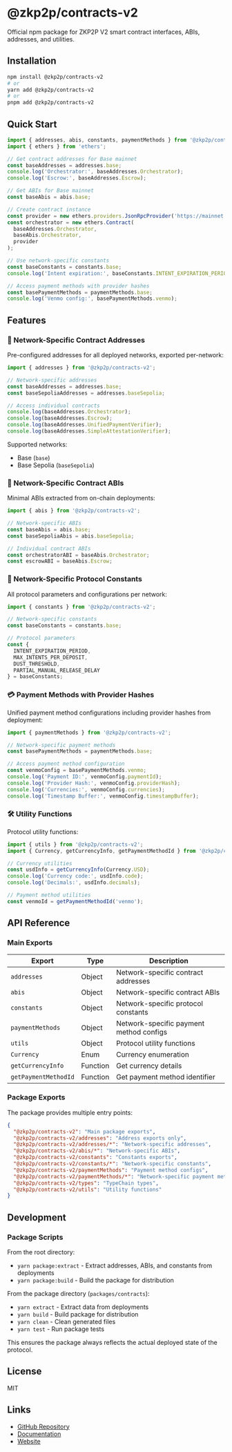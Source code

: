 # @zkp2p/contracts-v2

Official npm package for ZKP2P V2 smart contract interfaces, ABIs, addresses, and utilities.

## Installation

```bash
npm install @zkp2p/contracts-v2
# or
yarn add @zkp2p/contracts-v2
# or
pnpm add @zkp2p/contracts-v2
```

## Quick Start

```typescript
import { addresses, abis, constants, paymentMethods } from '@zkp2p/contracts-v2';
import { ethers } from 'ethers';

// Get contract addresses for Base mainnet
const baseAddresses = addresses.base;
console.log('Orchestrator:', baseAddresses.Orchestrator);
console.log('Escrow:', baseAddresses.Escrow);

// Get ABIs for Base mainnet
const baseAbis = abis.base;

// Create contract instance
const provider = new ethers.providers.JsonRpcProvider('https://mainnet.base.org');
const orchestrator = new ethers.Contract(
  baseAddresses.Orchestrator,
  baseAbis.Orchestrator,
  provider
);

// Use network-specific constants
const baseConstants = constants.base;
console.log('Intent expiration:', baseConstants.INTENT_EXPIRATION_PERIOD);

// Access payment methods with provider hashes
const basePaymentMethods = paymentMethods.base;
console.log('Venmo config:', basePaymentMethods.venmo);
```

## Features

### 📍 Network-Specific Contract Addresses

Pre-configured addresses for all deployed networks, exported per-network:

```typescript
import { addresses } from '@zkp2p/contracts-v2';

// Network-specific addresses
const baseAddresses = addresses.base;
const baseSepoliaAddresses = addresses.baseSepolia;

// Access individual contracts
console.log(baseAddresses.Orchestrator);
console.log(baseAddresses.Escrow);
console.log(baseAddresses.UnifiedPaymentVerifier);
console.log(baseAddresses.SimpleAttestationVerifier);
```

Supported networks:
- Base (`base`)
- Base Sepolia (`baseSepolia`)

### 📜 Network-Specific Contract ABIs

Minimal ABIs extracted from on-chain deployments:

```typescript
import { abis } from '@zkp2p/contracts-v2';

// Network-specific ABIs
const baseAbis = abis.base;
const baseSepoliaAbis = abis.baseSepolia;

// Individual contract ABIs
const orchestratorABI = baseAbis.Orchestrator;
const escrowABI = baseAbis.Escrow;
```

### 🔧 Network-Specific Protocol Constants

All protocol parameters and configurations per network:

```typescript
import { constants } from '@zkp2p/contracts-v2';

// Network-specific constants
const baseConstants = constants.base;

// Protocol parameters
const {
  INTENT_EXPIRATION_PERIOD,
  MAX_INTENTS_PER_DEPOSIT,
  DUST_THRESHOLD,
  PARTIAL_MANUAL_RELEASE_DELAY
} = baseConstants;
```

### 💳 Payment Methods with Provider Hashes

Unified payment method configurations including provider hashes from deployment:

```typescript
import { paymentMethods } from '@zkp2p/contracts-v2';

// Network-specific payment methods
const basePaymentMethods = paymentMethods.base;

// Access payment method configuration
const venmoConfig = basePaymentMethods.venmo;
console.log('Payment ID:', venmoConfig.paymentId);
console.log('Provider Hash:', venmoConfig.providerHash);
console.log('Currencies:', venmoConfig.currencies);
console.log('Timestamp Buffer:', venmoConfig.timestampBuffer);
```

### 🛠️ Utility Functions

Protocol utility functions:

```typescript
import { utils } from '@zkp2p/contracts-v2';
import { Currency, getCurrencyInfo, getPaymentMethodId } from '@zkp2p/contracts-v2';

// Currency utilities
const usdInfo = getCurrencyInfo(Currency.USD);
console.log('Currency code:', usdInfo.code);
console.log('Decimals:', usdInfo.decimals);

// Payment method utilities
const venmoId = getPaymentMethodId('venmo');
```


## API Reference

### Main Exports

| Export | Type | Description |
|--------|------|-------------|
| `addresses` | Object | Network-specific contract addresses |
| `abis` | Object | Network-specific contract ABIs |
| `constants` | Object | Network-specific protocol constants |
| `paymentMethods` | Object | Network-specific payment method configs |
| `utils` | Object | Protocol utility functions |
| `Currency` | Enum | Currency enumeration |
| `getCurrencyInfo` | Function | Get currency details |
| `getPaymentMethodId` | Function | Get payment method identifier |

### Package Exports

The package provides multiple entry points:

```json
{
  "@zkp2p/contracts-v2": "Main package exports",
  "@zkp2p/contracts-v2/addresses": "Address exports only",
  "@zkp2p/contracts-v2/addresses/*": "Network-specific addresses",
  "@zkp2p/contracts-v2/abis/*": "Network-specific ABIs", 
  "@zkp2p/contracts-v2/constants": "Constants exports",
  "@zkp2p/contracts-v2/constants/*": "Network-specific constants",
  "@zkp2p/contracts-v2/paymentMethods": "Payment method configs",
  "@zkp2p/contracts-v2/paymentMethods/*": "Network-specific payment methods",
  "@zkp2p/contracts-v2/types": "TypeChain types",
  "@zkp2p/contracts-v2/utils": "Utility functions"
}
```

## Development

### Package Scripts

From the root directory:
- `yarn package:extract` - Extract addresses, ABIs, and constants from deployments
- `yarn package:build` - Build the package for distribution

From the package directory (`packages/contracts`):
- `yarn extract` - Extract data from deployments
- `yarn build` - Build package for distribution
- `yarn clean` - Clean generated files
- `yarn test` - Run package tests

This ensures the package always reflects the actual deployed state of the protocol.

## License

MIT

## Links

- [GitHub Repository](https://github.com/zkp2p/zkp2p-v2-contracts)
- [Documentation](https://docs.zkp2p.xyz)
- [Website](https://zkp2p.xyz)